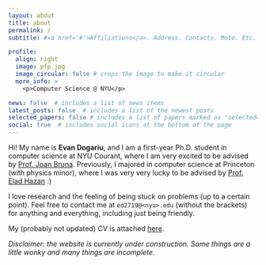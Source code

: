 ```yaml
---
layout: about
title: about
permalink: /
subtitle: #<a href='#'>Affiliations</a>. Address. Contacts. Moto. Etc.

profile:
  align: right
  image: pfp.jpg
  image_circular: false # crops the image to make it circular
  more_info: >
    <p>Computer Science @ NYU</p>

news: false  # includes a list of news items
latest_posts: false  # includes a list of the newest posts
selected_papers: false # includes a list of papers marked as "selected={true}"
social: true  # includes social icons at the bottom of the page
---
```


Hi! My name is **Evan Dogariu**, and I am a first-year Ph.D. student in computer science at NYU Courant, where I am very excited to be advised by [Prof. Joan Bruna](https://cims.nyu.edu/~bruna/). Previously, I majored in computer science at Princeton (with physics minor), where I was very very lucky to be advised by [Prof. Elad Hazan](https://www.ehazan.com) :)

I love research and the feeling of being stuck on problems (up to a certain point). Feel free to contact me at `ed2719@<nyu>.edu` (without the brackets) for anything and everything, including just being friendly.

My (probably not updated) CV is attached <a href="assets/pdf/Evan_CV.pdf">here</a>.

*Disclaimer: the website is currently under construction. Some things are a little wonky and many things are incomplete.*
